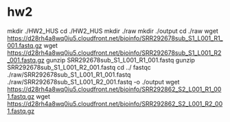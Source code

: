 # hw2
mkdir ./HW2_HUS
cd ./HW2_HUS
mkdir ./raw
mkdir ./output
cd ./raw
wget https://d28rh4a8wq0iu5.cloudfront.net/bioinfo/SRR292678sub_S1_L001_R1_001.fastq.gz
wget https://d28rh4a8wq0iu5.cloudfront.net/bioinfo/SRR292678sub_S1_L001_R2_001.fastq.gz 
gunzip SRR292678sub_S1_L001_R1_001.fastq
gunzip SRR292678sub_S1_L001_R2_001.fastq
cd ../
fastqc ./raw/SRR292678sub_S1_L001_R1_001.fastq ./raw/SRR292678sub_S1_L001_R2_001.fastq  -o ./output 
wget https://d28rh4a8wq0iu5.cloudfront.net/bioinfo/SRR292862_S2_L001_R1_001.fastq.gz
wget https://d28rh4a8wq0iu5.cloudfront.net/bioinfo/SRR292862_S2_L001_R2_001.fastq.gz
